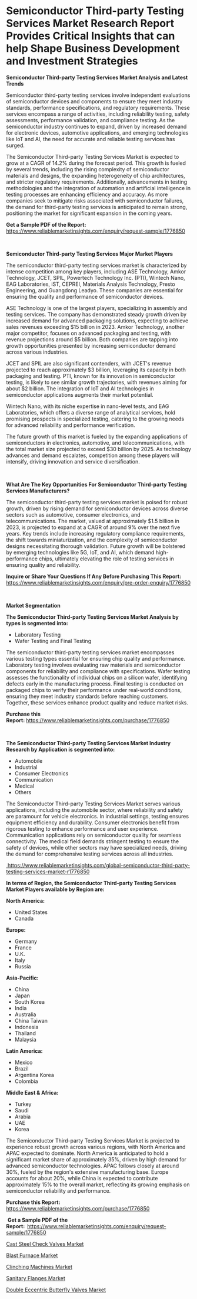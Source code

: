 <p><h1>Semiconductor Third-party Testing Services Market Research Report Provides Critical Insights that can help Shape Business Development and Investment Strategies</h1></p><p><strong>Semiconductor Third-party Testing Services Market Analysis and Latest Trends</strong></p>
<p><p>Semiconductor third-party testing services involve independent evaluations of semiconductor devices and components to ensure they meet industry standards, performance specifications, and regulatory requirements. These services encompass a range of activities, including reliability testing, safety assessments, performance validation, and compliance testing. As the semiconductor industry continues to expand, driven by increased demand for electronic devices, automotive applications, and emerging technologies like IoT and AI, the need for accurate and reliable testing services has surged.</p><p>The Semiconductor Third-party Testing Services Market is expected to grow at a CAGR of 14.2% during the forecast period. This growth is fueled by several trends, including the rising complexity of semiconductor materials and designs, the expanding heterogeneity of chip architectures, and stricter regulatory requirements. Additionally, advancements in testing methodologies and the integration of automation and artificial intelligence in testing processes are enhancing efficiency and accuracy. As more companies seek to mitigate risks associated with semiconductor failures, the demand for third-party testing services is anticipated to remain strong, positioning the market for significant expansion in the coming years.</p></p>
<p><strong>Get a Sample PDF of the Report:&nbsp;</strong> <a href="https://www.reliablemarketinsights.com/enquiry/request-sample/1776850?utm_campaign=3571&utm_medium=2&utm_source=Github&utm_content=ia&utm_term=25032025&utm_id=semiconductor-third-party-testing-services">https://www.reliablemarketinsights.com/enquiry/request-sample/1776850</a></p>
<p>&nbsp;</p>
<p><strong>Semiconductor Third-party Testing Services Major Market Players</strong></p>
<p><p>The semiconductor third-party testing services market is characterized by intense competition among key players, including ASE Technology, Amkor Technology, JCET, SPIL, Powertech Technology Inc. (PTI), Wintech Nano, EAG Laboratories, iST, CEPREI, Materials Analysis Technology, Presto Engineering, and Guangdong Leadyo. These companies are essential for ensuring the quality and performance of semiconductor devices.</p><p>ASE Technology is one of the largest players, specializing in assembly and testing services. The company has demonstrated steady growth driven by increased demand for advanced packaging solutions, expecting to achieve sales revenues exceeding $15 billion in 2023. Amkor Technology, another major competitor, focuses on advanced packaging and testing, with revenue projections around $5 billion. Both companies are tapping into growth opportunities presented by increasing semiconductor demand across various industries.</p><p>JCET and SPIL are also significant contenders, with JCET's revenue projected to reach approximately $3 billion, leveraging its capacity in both packaging and testing. PTI, known for its innovation in semiconductor testing, is likely to see similar growth trajectories, with revenues aiming for about $2 billion. The integration of IoT and AI technologies in semiconductor applications augments their market potential.</p><p>Wintech Nano, with its niche expertise in nano-level tests, and EAG Laboratories, which offers a diverse range of analytical services, hold promising prospects in specialized testing, catering to the growing needs for advanced reliability and performance verification.</p><p>The future growth of this market is fueled by the expanding applications of semiconductors in electronics, automotive, and telecommunications, with the total market size projected to exceed $30 billion by 2025. As technology advances and demand escalates, competition among these players will intensify, driving innovation and service diversification.</p></p>
<p>&nbsp;</p>
<p><strong>What Are The Key Opportunities For Semiconductor Third-party Testing Services Manufacturers?</strong></p>
<p><p>The semiconductor third-party testing services market is poised for robust growth, driven by rising demand for semiconductor devices across diverse sectors such as automotive, consumer electronics, and telecommunications. The market, valued at approximately $1.5 billion in 2023, is projected to expand at a CAGR of around 9% over the next five years. Key trends include increasing regulatory compliance requirements, the shift towards miniaturization, and the complexity of semiconductor designs necessitating thorough validation. Future growth will be bolstered by emerging technologies like 5G, IoT, and AI, which demand high-performance chips, ultimately elevating the role of testing services in ensuring quality and reliability.</p></p>
<p><strong>Inquire or Share Your Questions If Any Before Purchasing This Report:</strong> <a href="https://www.reliablemarketinsights.com/enquiry/pre-order-enquiry/1776850?utm_campaign=3571&utm_medium=2&utm_source=Github&utm_content=ia&utm_term=25032025&utm_id=semiconductor-third-party-testing-services">https://www.reliablemarketinsights.com/enquiry/pre-order-enquiry/1776850</a></p>
<p>&nbsp;</p>
<p><strong>Market Segmentation</strong></p>
<p><strong>The Semiconductor Third-party Testing Services Market Analysis by types is segmented into:</strong></p>
<p><ul><li>Laboratory Testing</li><li>Wafer Testing and Final Testing</li></ul></p>
<p><p>The semiconductor third-party testing services market encompasses various testing types essential for ensuring chip quality and performance. Laboratory testing involves evaluating raw materials and semiconductor components for reliability and compliance with specifications. Wafer testing assesses the functionality of individual chips on a silicon wafer, identifying defects early in the manufacturing process. Final testing is conducted on packaged chips to verify their performance under real-world conditions, ensuring they meet industry standards before reaching customers. Together, these services enhance product quality and reduce market risks.</p></p>
<p><strong>Purchase this Report:&nbsp;</strong><a href="https://www.reliablemarketinsights.com/purchase/1776850?utm_campaign=3571&utm_medium=2&utm_source=Github&utm_content=ia&utm_term=25032025&utm_id=semiconductor-third-party-testing-services">https://www.reliablemarketinsights.com/purchase/1776850</a></p>
<p>&nbsp;</p>
<p><strong>The Semiconductor Third-party Testing Services Market Industry Research by Application is segmented into:</strong></p>
<p><ul><li>Automobile</li><li>Industrial</li><li>Consumer Electronics</li><li>Communication</li><li>Medical</li><li>Others</li></ul></p>
<p><p>The Semiconductor Third-party Testing Services Market serves various applications, including the automobile sector, where reliability and safety are paramount for vehicle electronics. In industrial settings, testing ensures equipment efficiency and durability. Consumer electronics benefit from rigorous testing to enhance performance and user experience. Communication applications rely on semiconductor quality for seamless connectivity. The medical field demands stringent testing to ensure the safety of devices, while other sectors may have specialized needs, driving the demand for comprehensive testing services across all industries.</p></p>
<p><a href="https://www.reliablemarketinsights.com/global-semiconductor-third-party-testing-services-market-r1776850?utm_campaign=3571&utm_medium=2&utm_source=Github&utm_content=ia&utm_term=25032025&utm_id=semiconductor-third-party-testing-services">&nbsp;https://www.reliablemarketinsights.com/global-semiconductor-third-party-testing-services-market-r1776850</a></p>
<p><strong>In terms of Region, the Semiconductor Third-party Testing Services Market Players available by Region are:</strong></p>
<p>
    <p> <strong> North America: </strong>
        <ul>
            <li>United States</li>
            <li>Canada</li>
        </ul>
        </p> 
    <p> <strong> Europe: </strong>
        <ul>
            <li>Germany</li>
            <li>France</li>
            <li>U.K.</li>
            <li>Italy</li>
            <li>Russia</li>
        </ul>
        </p> 
    <p> <strong> Asia-Pacific: </strong>
        <ul>
            <li>China</li>
            <li>Japan</li>
            <li>South Korea</li>
            <li>India</li>
            <li>Australia</li>
            <li>China Taiwan</li>
            <li>Indonesia</li>
            <li>Thailand</li>
            <li>Malaysia</li>
        </ul>
        </p> 
    <p> <strong> Latin America: </strong>
        <ul>
            <li>Mexico</li>
            <li>Brazil</li>
            <li>Argentina Korea</li>
            <li>Colombia</li>
        </ul>
        </p> 
    <p> <strong> Middle East & Africa: </strong>
        <ul>
            <li>Turkey</li>
            <li>Saudi</li>
            <li>Arabia</li>
            <li>UAE</li>
            <li>Korea</li>
        </ul>
    </p>
    </p>
<p><p>The Semiconductor Third-party Testing Services Market is projected to experience robust growth across various regions, with North America and APAC expected to dominate. North America is anticipated to hold a significant market share of approximately 35%, driven by high demand for advanced semiconductor technologies. APAC follows closely at around 30%, fueled by the region's extensive manufacturing base. Europe accounts for about 20%, while China is expected to contribute approximately 15% to the overall market, reflecting its growing emphasis on semiconductor reliability and performance.</p></p>
<p><strong>Purchase this Report: </strong><a href="https://www.reliablemarketinsights.com/purchase/1776850?utm_campaign=3571&utm_medium=2&utm_source=Github&utm_content=ia&utm_term=25032025&utm_id=semiconductor-third-party-testing-services">https://www.reliablemarketinsights.com/purchase/1776850</a></p>
<p>&nbsp;<strong>Get a Sample PDF of the Report:&nbsp;&nbsp;</strong><a href="https://www.reliablemarketinsights.com/enquiry/request-sample/1776850?utm_campaign=3571&utm_medium=2&utm_source=Github&utm_content=ia&utm_term=25032025&utm_id=semiconductor-third-party-testing-services">https://www.reliablemarketinsights.com/enquiry/request-sample/1776850</a></p>
<p><strong></strong></p>
<p><p><a href="https://www.linkedin.com/pulse/research-report-analysis-cast-steel-check-valves-market-k76qe?utm_campaign=3571&utm_medium=2&utm_source=Github&utm_content=ia&utm_term=25032025&utm_id=semiconductor-third-party-testing-services">Cast Steel Check Valves Market</a></p><p><a href="https://www.linkedin.com/pulse/size-blast-furnace-marketindustry-trends-the53-cagr-from-dnlne?utm_campaign=3571&utm_medium=2&utm_source=Github&utm_content=ia&utm_term=25032025&utm_id=semiconductor-third-party-testing-services">Blast Furnace Market</a></p><p><a href="https://www.linkedin.com/pulse/clinching-machines-market-outlook-complete-industry-analysis-kv8ce?utm_campaign=3571&utm_medium=2&utm_source=Github&utm_content=ia&utm_term=25032025&utm_id=semiconductor-third-party-testing-services">Clinching Machines Market</a></p><p><a href="https://www.linkedin.com/pulse/sanitary-flanges-markets-comprehensive-analysis-which-2t4ce?utm_campaign=3571&utm_medium=2&utm_source=Github&utm_content=ia&utm_term=25032025&utm_id=semiconductor-third-party-testing-services">Sanitary Flanges Market</a></p><p><a href="https://www.linkedin.com/pulse/double-eccentric-butterfly-valves-market-expansion-from-vb7ne?utm_campaign=3571&utm_medium=2&utm_source=Github&utm_content=ia&utm_term=25032025&utm_id=semiconductor-third-party-testing-services">Double Eccentric Butterfly Valves Market</a></p></p>